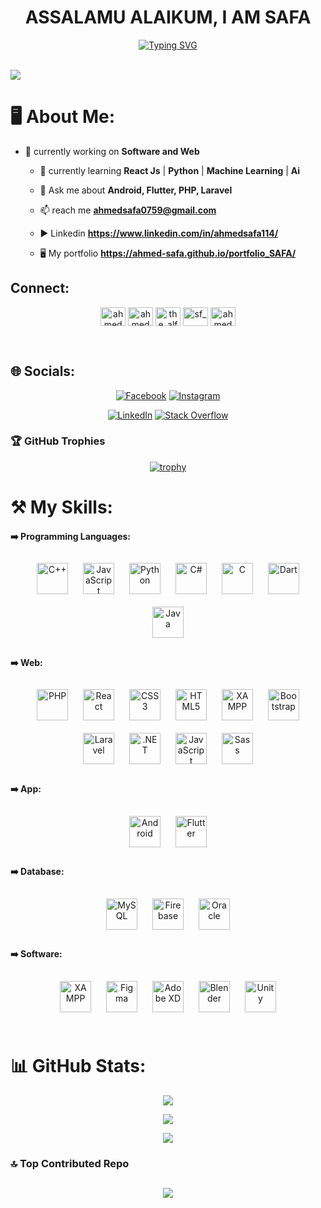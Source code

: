 <h1 align="center">ASSALAMU ALAIKUM, I AM SAFA</h1>
<div align="center">
<a href="https://git.io/typing-svg"><img src="https://readme-typing-svg.demolab.com?font=Fira+Code&weight=500&size=18&pause=1000&color=6C1599&center=true&vCenter=true&random=false&width=435&lines=An+Engineer%2C+A+Programmer;A+Learner%2C+A+Problem+Solver" alt="Typing SVG" /></a>
</div>

<br/>

[![](https://visitcount.itsvg.in/api?id=ahmed-safa&icon=9&color=5)](https://visitcount.itsvg.in)

# 🖥️ About Me:
- 🔭 currently working on **Software and Web**

    - 🌱 currently learning **React Js** | **Python** | **Machine Learning** | **Ai**

    - 💬 Ask me about **Android, Flutter, PHP, Laravel**

    - 📫 reach me **ahmedsafa0759@gmail.com**
 
    - ▶️ Linkedin **https://www.linkedin.com/in/ahmedsafa114/** 

    - 🖥️ My portfolio **https://ahmed-safa.github.io/portfolio_SAFA/**
    
## Connect:

<p align="center">
<a href="https://www.linkedin.com/in/ahmedsafa114/" target="_blank"><img align="center" src="https://raw.githubusercontent.com/rahuldkjain/github-profile-readme-generator/master/src/images/icons/Social/linked-in-alt.svg" alt="ahmed nut e safa" height="30" width="40" /></a>
<a href="https://www.kaggle.com/ahmednuresafa" target="_blank"><img align="center" src="https://raw.githubusercontent.com/rahuldkjain/github-profile-readme-generator/master/src/images/icons/Social/kaggle.svg" alt="ahmed nur e safa" height="30" width="40" /></a>
<a href="https://www.codechef.com/users/the_alfa_14" target="_blank"><img align="center" src="https://cdn.jsdelivr.net/npm/simple-icons@3.1.0/icons/codechef.svg" alt="the_alfa_14" height="30" width="40" /></a>
<a href="https://codeforces.com/profile/SF___" target="_blank"><img align="center" src="https://raw.githubusercontent.com/rahuldkjain/github-profile-readme-generator/master/src/images/icons/Social/codeforces.svg" alt="sf__" height="30" width="40" /></a>
<a href="https://leetcode.com/u/Ahmed_Nur_E_Safa/" target="_blank"><img align="center" src="https://raw.githubusercontent.com/rahuldkjain/github-profile-readme-generator/master/src/images/icons/Social/leet-code.svg" alt="ahmed nur e safa" height="30" width="40" /></a>
</p>

<br/>


## 🌐 Socials:

<div align = "center">
 
[![Facebook](https://img.shields.io/badge/Facebook-%231877F2.svg?logo=Facebook&logoColor=white)](https://www.facebook.com/profile.php?id=100079941048298&mibextid=ZbWKwL) [![Instagram](https://img.shields.io/badge/Instagram-%23E4405F.svg?logo=Instagram&logoColor=white)](https://www.instagram.com/ahmed__s_f_?fbclid=IwAR2sMdf3Orvj15zshGxB-TQ29lQFf3NHX4flezwrJTwC8xyen-aGYhaM29s) 

[![LinkedIn](https://img.shields.io/badge/LinkedIn-%230077B5.svg?logo=linkedin&logoColor=white)](https://www.linkedin.com/in/ahmedsafa114/) [![Stack Overflow](https://img.shields.io/badge/-Stackoverflow-FE7A16?logo=stack-overflow&logoColor=white)](https://stackoverflow.com/users/22310673/ahmed-ne-safa)

</div>

### 🏆 GitHub Trophies

<div align = "center">

[![trophy](https://github-profile-trophy.vercel.app/?username=ahmed-safa&theme=nord&row=1&column=7)](https://github.com/ryo-ma/github-profile-trophy)

</div>


# ⚒️ My Skills:

#### ➡️ Programming Languages:

<div align="center">  
<a href="https://www.cplusplus.com/" target="_blank"><img style="margin: 10px" src="https://profilinator.rishav.dev/skills-assets/cplusplus-original.svg" alt="C++" height="50" /></a>  
<a href="https://www.javascript.com/" target="_blank"><img style="margin: 10px" src="https://profilinator.rishav.dev/skills-assets/javascript-original.svg" alt="JavaScript" height="50" /></a>  
<a href="https://www.python.org/" target="_blank"><img style="margin: 10px" src="https://profilinator.rishav.dev/skills-assets/python-original.svg" alt="Python" height="50" /></a>  
<a href="https://docs.microsoft.com/en-us/dotnet/csharp/" target="_blank"><img style="margin: 10px" src="https://profilinator.rishav.dev/skills-assets/csharp-original.svg" alt="C#" height="50" /></a>  
<a href="https://www.cprogramming.com/" target="_blank"><img style="margin: 10px" src="https://profilinator.rishav.dev/skills-assets/c-original.svg" alt="C" height="50" /></a>  
<a href="https://dart.dev/" target="_blank"><img style="margin: 10px" src="https://profilinator.rishav.dev/skills-assets/dartlang-icon.svg" alt="Dart" height="50" /></a>  
<a href="https://www.java.com/" target="_blank"><img style="margin: 10px" src="https://profilinator.rishav.dev/skills-assets/java-original-wordmark.svg" alt="Java" height="50" /></a>  
</div>  

#### ➡️ Web:

<div align="center">  
<a href="https://www.php.net/" target="_blank"><img style="margin: 10px" src="https://profilinator.rishav.dev/skills-assets/php-original.svg" alt="PHP" height="50" /></a>  
<a href="https://reactjs.org/" target="_blank"><img style="margin: 10px" src="https://profilinator.rishav.dev/skills-assets/react-original-wordmark.svg" alt="React" height="50" /></a>  
<a href="https://www.w3schools.com/css/" target="_blank"><img style="margin: 10px" src="https://profilinator.rishav.dev/skills-assets/css3-original-wordmark.svg" alt="CSS3" height="50" /></a>  
<a href="https://en.wikipedia.org/wiki/HTML5" target="_blank"><img style="margin: 10px" src="https://profilinator.rishav.dev/skills-assets/html5-original-wordmark.svg" alt="HTML5" height="50" /></a>  
<a href="https://www.apachefriends.org/" target="_blank"><img style="margin: 10px" src="https://profilinator.rishav.dev/skills-assets/xampp.png" alt="XAMPP" height="50" /></a>  
<a href="https://getbootstrap.com/docs/3.4/javascript/" target="_blank"><img style="margin: 10px" src="https://profilinator.rishav.dev/skills-assets/bootstrap-plain.svg" alt="Bootstrap" height="50" /></a>  
<a href="https://laravel.com/" target="_blank"><img style="margin: 10px" src="https://profilinator.rishav.dev/skills-assets/laravel-plain-wordmark.svg" alt="Laravel" height="50" /></a>  
<a href="https://dotnet.microsoft.com/download/dotnet-framework" target="_blank"><img style="margin: 10px" src="https://profilinator.rishav.dev/skills-assets/dot-net-original-wordmark.svg" alt=".NET" height="50" /></a>  
<a href="https://www.javascript.com/" target="_blank"><img style="margin: 10px" src="https://profilinator.rishav.dev/skills-assets/javascript-original.svg" alt="JavaScript" height="50" /></a>  
<a href="https://sass-lang.com/" target="_blank"><img style="margin: 10px" src="https://profilinator.rishav.dev/skills-assets/sass-original.svg" alt="Sass" height="50" /></a>  
</div>

#### ➡️ App:

<div align="center">  
<a href="https://www.android.com/intl/en_in/" target="_blank"><img style="margin: 10px" src="https://profilinator.rishav.dev/skills-assets/android-original-wordmark.svg" alt="Android" height="50" /></a>  
<a href="https://flutter.dev/" target="_blank"><img style="margin: 10px" src="https://profilinator.rishav.dev/skills-assets/flutterio-icon.svg" alt="Flutter" height="50" /></a>  
</div>

#### ➡️ Database:

<div align="center">  
<a href="https://www.mysql.com/" target="_blank"><img style="margin: 10px" src="https://profilinator.rishav.dev/skills-assets/mysql-original-wordmark.svg" alt="MySQL" height="50" /></a>  
<a href="https://firebase.google.com/" target="_blank"><img style="margin: 10px" src="https://profilinator.rishav.dev/skills-assets/firebase.png" alt="Firebase" height="50" /></a>  
<a href="https://www.oracle.com/in/index.html" target="_blank"><img style="margin: 10px" src="https://profilinator.rishav.dev/skills-assets/oracle-original.svg" alt="Oracle" height="50" /></a>  
</div>

#### ➡️ Software:

<div align="center">  
<a href="https://www.apachefriends.org/" target="_blank"><img style="margin: 10px" src="https://profilinator.rishav.dev/skills-assets/xampp.png" alt="XAMPP" height="50" /></a>  
<a href="https://www.figma.com/" target="_blank"><img style="margin: 10px" src="https://profilinator.rishav.dev/skills-assets/figma-icon.svg" alt="Figma" height="50" /></a>  
<a href="https://www.adobe.com/in/products/xd.html" target="_blank"><img style="margin: 10px" src="https://profilinator.rishav.dev/skills-assets/adobexd.png" alt="Adobe XD" height="50" /></a>  
<a href="https://www.blender.org/" target="_blank"><img style="margin: 10px" src="https://profilinator.rishav.dev/skills-assets/blender_community_badge_white.svg" alt="Blender" height="50" /></a>  
<a href="https://unity.com/" target="_blank"><img style="margin: 10px" src="https://profilinator.rishav.dev/skills-assets/unity.png" alt="Unity" height="50" /></a>  
</div>
<br/>

# 📊 GitHub Stats:

<div align="center">

![](https://github-readme-stats.vercel.app/api?username=ahmed-safa&theme=radical&hide_border=false&include_all_commits=false&count_private=false)<br/>
 
</div>

<div align="center">
 
![](https://github-readme-streak-stats.herokuapp.com/?user=ahmed-safa&theme=radical&hide_border=false)<br/>

</div>
<div align="center">
 
![](https://github-readme-stats.vercel.app/api/top-langs/?username=ahmed-safa&theme=radical&hide_border=false&include_all_commits=false&count_private=false&layout=compact)

</div>

### 🔝 Top Contributed Repo

<div align="center">

![](https://github-contributor-stats.vercel.app/api?username=ahmed-safa&limit=5&theme=dracula&combine_all_yearly_contributions=true)
---

</div>
